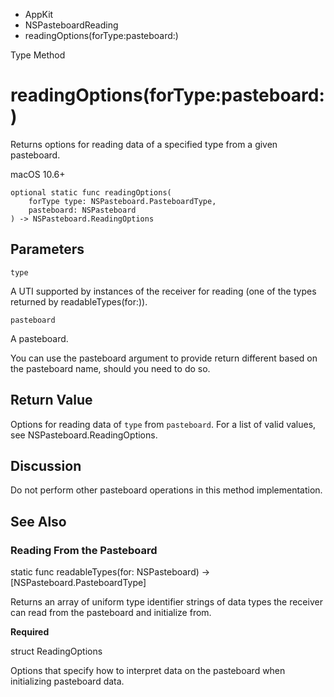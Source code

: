 

- AppKit
- NSPasteboardReading
-  readingOptions(forType:pasteboard:) 

Type Method

# readingOptions(forType:pasteboard:)

Returns options for reading data of a specified type from a given pasteboard.

macOS 10.6+

``` source
optional static func readingOptions(
    forType type: NSPasteboard.PasteboardType,
    pasteboard: NSPasteboard
) -> NSPasteboard.ReadingOptions
```

## Parameters 

`type`  

A UTI supported by instances of the receiver for reading (one of the types returned by readableTypes(for:)).

`pasteboard`  

A pasteboard.

You can use the pasteboard argument to provide return different based on the pasteboard name, should you need to do so.

## Return Value

Options for reading data of `type` from `pasteboard`. For a list of valid values, see NSPasteboard.ReadingOptions.

## Discussion

Do not perform other pasteboard operations in this method implementation.

## See Also

### Reading From the Pasteboard

static func readableTypes(for: NSPasteboard) -> [NSPasteboard.PasteboardType]

Returns an array of uniform type identifier strings of data types the receiver can read from the pasteboard and initialize from.

**Required**

struct ReadingOptions

Options that specify how to interpret data on the pasteboard when initializing pasteboard data.

